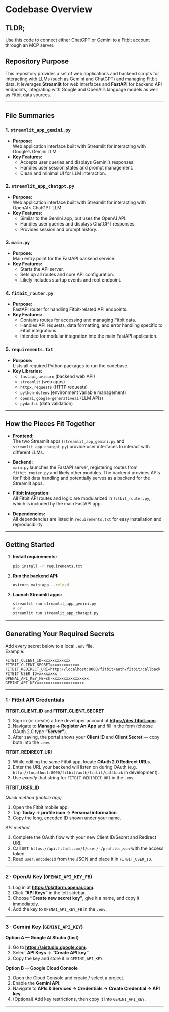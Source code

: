# Codebase Overview

## TLDR;

Use this code to connect either ChatGPT or Gemini to a Fitbit account through an MCP server.

## Repository Purpose

This repository provides a set of web applications and backend scripts for interacting with LLMs (such as Gemini and ChatGPT) and managing Fitbit data. It leverages **Streamlit** for web interfaces and **FastAPI** for backend API endpoints, integrating with Google and OpenAI’s language models as well as Fitbit data sources.

---

## File Summaries

### 1. `streamlit_app_gemini.py`

- **Purpose:**  
  Web application interface built with Streamlit for interacting with Google’s Gemini LLM.
- **Key Features:**  
  - Accepts user queries and displays Gemini’s responses.
  - Handles user session states and prompt management.
  - Clean and minimal UI for LLM interaction.

### 2. `streamlit_app_chatgpt.py`

- **Purpose:**  
  Web application interface built with Streamlit for interacting with OpenAI’s ChatGPT LLM.
- **Key Features:**  
  - Similar to the Gemini app, but uses the OpenAI API.
  - Handles user queries and displays ChatGPT responses.
  - Provides session and prompt history.

### 3. `main.py`

- **Purpose:**  
  Main entry point for the FastAPI backend service.
- **Key Features:**  
  - Starts the API server.
  - Sets up all routes and core API configuration.
  - Likely includes startup events and root endpoint.

### 4. `fitbit_router.py`

- **Purpose:**  
  FastAPI router for handling Fitbit-related API endpoints.
- **Key Features:**  
  - Contains routes for accessing and managing Fitbit data.
  - Handles API requests, data formatting, and error handling specific to Fitbit integrations.
  - Intended for modular integration into the main FastAPI application.

### 5. `requirements.txt`

- **Purpose:**  
  Lists all required Python packages to run the codebase.
- **Key Libraries:**  
    - `fastapi`, `uvicorn` (backend web API)
    - `streamlit` (web apps)
    - `httpx`, `requests` (HTTP requests)
    - `python-dotenv` (environment variable management)
    - `openai`, `google-generativeai` (LLM APIs)
    - `pydantic` (data validation)

---

## How the Pieces Fit Together

- **Frontend:**  
  The two Streamlit apps (`streamlit_app_gemini.py` and `streamlit_app_chatgpt.py`) provide user interfaces to interact with different LLMs.

- **Backend:**  
  `main.py` launches the FastAPI server, registering routes from `fitbit_router.py` and likely other modules. The backend provides APIs for Fitbit data handling and potentially serves as a backend for the Streamlit apps.

- **Fitbit Integration:**  
  All Fitbit API routes and logic are modularized in `fitbit_router.py`, which is included by the main FastAPI app.

- **Dependencies:**  
  All dependencies are listed in `requirements.txt` for easy installation and reproducibility.

---

## Getting Started

1. **Install requirements:**  
   ```bash
   pip install -r requirements.txt
   ```

2. **Run the backend API:**  
   ```bash
   uvicorn main:app --reload
   ```

3. **Launch Streamlit apps:**  
   ```bash
   streamlit run streamlit_app_gemini.py
   # or
   streamlit run streamlit_app_chatgpt.py
   ```

---

## Generating Your Required Secrets

Add every secret below to a local `.env` file.  
Example:

```dotenv
FITBIT_CLIENT_ID=xxxxxxxxxxxx
FITBIT_CLIENT_SECRET=xxxxxxxxxxxx
FITBIT_REDIRECT_URI=http://localhost:8000/fitbit/auth/fitbit/callback
FITBIT_USER_ID=xxxxxxxx
OPENAI_API_KEY_FB=sk-xxxxxxxxxxxxxxxx
GEMINI_API_KEY=xxxxxxxxxxxxxxxxxxxx
```

---

### 1 · Fitbit API Credentials

**FITBIT_CLIENT_ID** and **FITBIT_CLIENT_SECRET**

1. Sign in (or create) a free developer account at **https://dev.fitbit.com**.  
2. Navigate to **Manage → Register An App** and fill in the form (choose OAuth 2.0 type **“Server”**).  
3. After saving, the portal shows your **Client ID** and **Client Secret** — copy both into the `.env`.

**FITBIT_REDIRECT_URI**

1. While editing the same Fitbit app, locate **OAuth 2.0 Redirect URLs**.  
2. Enter the URL your backend will listen on during OAuth (e.g. `http://localhost:8000/fitbit/auth/fitbit/callback` in development).  
3. Use *exactly* that string for `FITBIT_REDIRECT_URI` in the `.env`.

**FITBIT_USER_ID**

*Quick method (mobile app)*  
1. Open the Fitbit mobile app.  
2. Tap **Today → profile icon → Personal information**.  
3. Copy the long, encoded ID shown under your name.

*API method*  
1. Complete the OAuth flow with your new Client ID/Secret and Redirect URI.  
2. Call `GET https://api.fitbit.com/1/user/-/profile.json` with the access token.  
3. Read `user.encodedId` from the JSON and place it in `FITBIT_USER_ID`.

---

### 2 · OpenAI Key (`OPENAI_API_KEY_FB`)

1. Log in at **https://platform.openai.com**.  
2. Click **“API Keys”** in the left sidebar.  
3. Choose **“Create new secret key”**, give it a name, and copy it immediately.  
4. Add the key to `OPENAI_API_KEY_FB` in the `.env`.

---

### 3 · Gemini Key (`GEMINI_API_KEY`)

**Option A — Google AI Studio (fast)**  
1. Go to **https://aistudio.google.com**.  
2. Select **API Keys → “Create API key”**.  
3. Copy the key and store it in `GEMINI_API_KEY`.

**Option B — Google Cloud Console**  
1. Open the Cloud Console and create / select a project.  
2. Enable the **Gemini API**.  
3. Navigate to **APIs & Services → Credentials → Create Credential → API key**.  
4. (Optional) Add key restrictions, then copy it into `GEMINI_API_KEY`.


---
